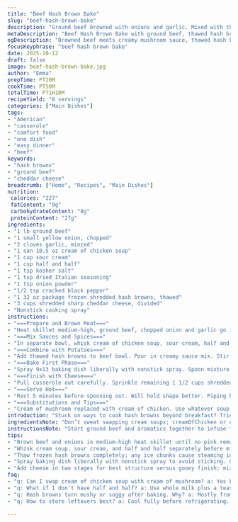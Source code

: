 ```yaml
---
title: "Beef Hash Brown Bake"
slug: "beef-hash-brown-bake"
description: "Ground beef browned with onions and garlic. Mixed with thawed hash browns, creamy mushroom soup, sour cream, half and half, and Italian spices. Baked in a single dish, topped with sharp cheddar twice for that melty crust. Cooked until golden brown edges and bubbly cheese. Comfort food that sticks to ribs. Slightly altered soup type and tweaked timing for better texture. Substitutions for dairy and soup options included. Bold flavors, easy steps. Serves 8 with hearty portions and balanced macros."
metaDescription: "Beef Hash Brown Bake with ground beef, thawed hash browns, creamy soup mix, Italian spices, sharp cheddar. Brown edges, melty cheese top, hearty American comfort dish."
ogDescription: "Browned beef meets creamy mushroom sauce, thawed hash browns, and layered cheddar cheese. Crisp edges, gooey top—serves 8, hearty and textured."
focusKeyphrase: "beef hash brown bake"
date: 2025-10-12
draft: false
image: beef-hash-brown-bake.jpg
author: "Emma"
prepTime: PT20M
cookTime: PT50M
totalTime: PT1H10M
recipeYield: "8 servings"
categories: ["Main Dishes"]
tags:
- "American"
- "casserole"
- "comfort food"
- "one dish"
- "easy dinner"
- "beef"
keywords:
- "hash browns"
- "ground beef"
- "cheddar cheese"
breadcrumb: ["Home", "Recipes", "Main Dishes"]
nutrition: 
 calories: "227"
 fatContent: "9g"
 carbohydrateContent: "8g"
 proteinContent: "27g"
ingredients:
- "1 lb ground beef"
- "1 small yellow onion, chopped"
- "2 cloves garlic, minced"
- "1 can 10.5 oz cream of chicken soup"
- "1 cup sour cream"
- "1 cup half and half"
- "1 tsp kosher salt"
- "1 tsp dried Italian seasoning"
- "1 tsp onion powder"
- "1/2 tsp cracked black pepper"
- "1 32 oz package frozen shredded hash browns, thawed"
- "3 cups shredded sharp cheddar cheese, divided"
- "Nonstick cooking spray"
instructions:
- "===Prepare and Brown Meat==="
- "Heat skillet medium-high, ground beef, chopped onion and garlic go in first. Sizzle, hear meat start to brown and onions soften, around 6 minutes or until no pink. Drain off oil, trust me it avoids greasiness later. Transfer mixture to large heatproof bowl, keep heat contained."
- "===Mix Sauces and Spices==="
- "In separate bowl, whisk cream of chicken soup, sour cream, half and half together. Add salt, Italian seasoning, onion powder, pepper. Whisk longer than you want to, get rid of lumps. Creaminess here is key for moisture, avoids dry edges."
- "===Combine with Potatoes==="
- "Add thawed hash browns to beef bowl. Pour in creamy sauce mix. Stir with sturdy spoon until evenly coated. Then fold in 1 1/2 cups shredded cheddar cheese so it melts during first bake."
- "===Bake First Phase==="
- "Spray 9x13 baking dish liberally with nonstick spray. Spoon mixture evenly. Flatten top slightly. Slide into preheated oven at 370°F (slightly less than original for better bottom cooking). Bake uncovered 40-45 minutes. Watch edges browning crisp, smell nutty cheese aroma, potatoes soft but holding form."
- "===Finish with Cheese==="
- "Pull casserole out carefully. Sprinkle remaining 1 1/2 cups shredded cheddar on top. Return to oven 5-7 minutes tops. Cheese melting and browning in spots is your signal. Don't overbake or dry crust forms."
- "===Serve Hot==="
- "Rest 5 minutes before spooning out. Will hold shape better. Piping hot is best for full flavor."
- "===Substitutions and Tips==="
- "Cream of mushroom replaced with cream of chicken. Use whatever soup you have, just avoid watery textures. Sour cream can be swapped with Greek yogurt, but reduce half and half slightly to prevent runniness. Half and half can be whole milk or evaporated milk for richer taste. If no cheddar, Monterey Jack or pepper jack works fine, adds kick. Frozen hash browns must be fully thawed, or stew forms. Run your hands through bag to break clumps. Drain meat well. Avoid too much stirring post bake, maintains texture crisp on edges. Use glass or ceramic baking dish for even cooking; metal speeds heat, watch times. Nonstick spray is essential. If not available, butter heavily or use parchment paper but expect different crust."
introduction: "Stuck on ways to cook hash browns beyond breakfast? Tried mixes with sausage that clumps or soggy casseroles lacking crunch? Learned the hard way that timing and layering cheese counts. Starts with good sear on beef for flavor, not boiling in own fat. Cream soups usually cream of mushroom, but swapping cream of chicken lifts that savoriness without swampy mushroom notes. Texture trick: thaw hash browns fully, no ice chips hiding or it steams instead of roasting. Half and half adds creaminess but not heaviness like heavy cream; balance feels right. Cheese sprinkled early melts in, holding ingredients together; added late gives that signature gooey finish. Don’t skimp on browning the edges, that’s where flavor hides. Baking slowly to mid heat avoids dried out spots. These nuances took several tries but worth it for solid dinner, and easy assembly. Abrupt flavors but comforting, layered. Try it your way but respect these principles if you want that golden, juicy hash brown bite."
ingredientsNote: "Don’t sweat swapping cream soups; creamOfChicken or celery versions add subtle background flavor, avoid watery mushroom chunks unless that’s your thing. Sour cream can be replaced with full-fat Greek yogurt for tang and protein bump but reduce half and half by 1/4 cup to keep texture balanced. If half and half unavailable, whole milk plus a teaspoon of melted butter can substitute but less rich. Shredded sharp cheddar lends bite and melty texture; Monterey Jack or Colby-Jack add creaminess and mild heat. Frozen hash browns must be thawed completely—no shortcuts—sloshing liquid ruins bake. Breaking big chunks with your hands keeps texture uniform. Fresh garlic preferred but powdered garlic okay if pressed. Italian seasoning can be omitted or replaced with an herb blend of basil, oregano, and thyme to taste. Salt and pepper can adjust to your preference but keep base seasoning consistent so flavors don’t fall flat under cheese and cream mix."
instructionsNote: "Start ground beef and aromatics together to infuse flavors early. Don’t crowd pan or steam meat; hear that sear, smell onions turning translucent and sweet—this matters. Drain beef thoroughly or your bake turns greasy. Whisking cream soup, sour cream, and half and half separately until silky avoids lumps and spotty creaminess later. Adding spices here mixes flavors evenly. Folding thawed hash browns with beef first makes stirring in creamy mix easier and prevents clumping. Cheese in first mix holds it structurally for baking; cheese on top during last few minutes offers bubbly, golden goodness. Bake slower at slightly lower temp than traditional recipes; nose tells you when edges toast and cheese bubbles—not just a timer. Five more minutes can dry edges, so watch. Let rest to firm up for clean serving slices. Try glass or ceramic dish over metal—aids even baking. Avoid over mixing after baking or texture becomes pasty."
tips:
- "Brown beef and onions in medium-high heat skillet until no pink remains, hear sizzle and onions turn translucent and soft. Drain excess fat well. Avoid greasy bake. Use a large heatproof bowl for the browned meat to keep heat from overcooking next steps."
- "Whisk cream soup, sour cream, and half and half separately before mixing in spices. Salt, dried Italian, onion powder, black pepper must dissolve well. Look for silky texture with no lumps. Creaminess here prevents dry edges, holds moisture in baked layers."
- "Thaw frozen hash browns completely; any ice chunks cause steaming instead of roasting. Run hands through bag to break big clumps. This keeps texture uniform and avoids stew-like mush. Fold potatoes gently into meat before adding sauce so coating is even but not over-stirred."
- "Spray baking dish liberally with nonstick spray to avoid sticking. Glass or ceramic pan works best for even cooking, metal heats faster and dries edges. Bake uncovered at 370°F for 40-45 minutes. Look for golden brown edges, smell nutty melted cheddar; that’s your doneness cue."
- "Add cheese in two stages for best structure versus gooey finish: mix 1 1/2 cups shredded cheddar with hash brown-meat mix first. After initial bake, sprinkle remaining 1 1/2 cups on top. Bake additional 5-7 minutes. Watch so cheese browns in spots but doesn’t overdry to brittle crust."
faq:
- "q: Can I swap cream of chicken soup with cream of mushroom? a: Yes but watch watery texture from mushroom lumps. Cream of chicken gives slightly richer, smoother base. Celery soup works too but avoid runny ones. Check consistency before mixing."
- "q: What if I don't have half and half? a: Use whole milk plus a teaspoon melted butter for more creaminess but less richness. Greek yogurt can replace sour cream for tang and protein bump—just reduce milk quantity to keep moisture stable. Experiment with milk types for texture variations."
- "q: Hash browns turn mushy or soggy after baking. Why? a: Mostly from frozen hash browns not fully thawed or excess liquid trapped. Ice chunks cause steaming. Also too much stirring after adding sauce breaks structure. Break frozen chunks before mixing to avoid stew texture."
- "q: How to store leftovers best? a: Cool fully before refrigerating. Store airtight container or cover casserole dish tightly. Reheat in oven under moderate heat to keep crisp edges, microwave makes it soggy. Can freeze but texture softens after thaw; reheat with care."

---
```

